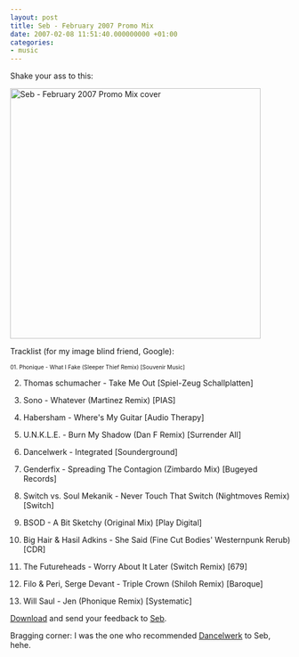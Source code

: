 ```yaml
---
layout: post
title: Seb - February 2007 Promo Mix
date: 2007-02-08 11:51:40.000000000 +01:00
categories:
- music
---
```

Shake your ass to this:

<img src="https://content.rusiczki.net/blogpics/seb_february_2007_promo_mix_cover.jpg" width="450" height="450" alt="Seb - February 2007 Promo Mix cover" class="image" />

Tracklist (for my image blind friend, Google):

<span style="font-size: 10px;">01. Phonique - What I Fake (Sleeper Thief Remix) [Souvenir Music]

02. Thomas schumacher - Take Me Out [Spiel-Zeug Schallplatten]

03. Sono - Whatever (Martinez Remix) [PIAS]

04. Habersham - Where's My Guitar [Audio Therapy]

05. U.N.K.L.E. - Burn My Shadow (Dan F Remix) [Surrender All]

06. Dancelwerk - Integrated [Sounderground]

07. Genderfix - Spreading The Contagion (Zimbardo Mix) [Bugeyed Records]

08. Switch vs. Soul Mekanik - Never Touch That Switch (Nightmoves Remix) [Switch]

09. BSOD - A Bit Sketchy (Original Mix) [Play Digital]

10. Big Hair & Hasil Adkins - She Said (Fine Cut Bodies' Westernpunk Rerub) [CDR]

11. The Futureheads - Worry About It Later (Switch Remix) [679]

12. Filo & Peri, Serge Devant - Triple Crown (Shiloh Remix) [Baroque]

13. Will Saul - Jen (Phonique Remix) [Systematic]</span>

<a href="http://www.infamous.ro/mixes/seb_feb_07_promo_mix.mp3">Download</a> and send your feedback to <a href="http://www.infamous.ro">Seb</a>.

Bragging corner: I was the one who recommended <a href="http://www.myspace.com/dancelwerk">Dancelwerk</a> to Seb, hehe.
